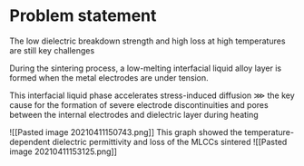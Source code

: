 # Problem statement
The low dielectric breakdown strength and high loss at high temperatures are still key challenges

During the sintering process, a low-melting interfacial liquid alloy layer is formed when the metal electrodes are under tension.

This interfacial liquid phase accelerates stress-induced diffusion
$\ggg$ the key cause for the formation of severe electrode discontinuities and pores between the internal electrodes and dielectric layer during heating

![[Pasted image 20210411150743.png]]
This graph showed the temperature-dependent dielectric permittivity and loss of the MLCCs sintered
![[Pasted image 20210411153125.png]]